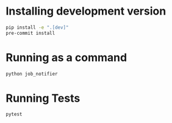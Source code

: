 # Installing development version
```sh
pip install -e ".[dev]"
pre-commit install
```

# Running as a command

```sh
python job_notifier
```

# Running Tests

```sh
pytest
```
